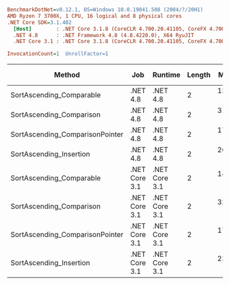 ``` ini

BenchmarkDotNet=v0.12.1, OS=Windows 10.0.19041.508 (2004/?/20H1)
AMD Ryzen 7 3700X, 1 CPU, 16 logical and 8 physical cores
.NET Core SDK=3.1.402
  [Host]        : .NET Core 3.1.8 (CoreCLR 4.700.20.41105, CoreFX 4.700.20.41903), X64 RyuJIT
  .NET 4.8      : .NET Framework 4.8 (4.8.4220.0), X64 RyuJIT
  .NET Core 3.1 : .NET Core 3.1.8 (CoreCLR 4.700.20.41105, CoreFX 4.700.20.41903), X64 RyuJIT

InvocationCount=1  UnrollFactor=1  

```
|                          Method |           Job |       Runtime | Length |     Mean |   Error |  StdDev |        Gen 0 | Gen 1 | Gen 2 |    Allocated |
|-------------------------------- |-------------- |-------------- |------- |---------:|--------:|--------:|-------------:|------:|------:|-------------:|
|        SortAscending_Comparable |      .NET 4.8 |      .NET 4.8 |      2 | 137.9 ms | 0.86 ms | 0.80 ms |            - |     - |     - |            - |
|        SortAscending_Comparison |      .NET 4.8 |      .NET 4.8 |      2 | 318.6 ms | 4.58 ms | 4.06 ms | 1224000.0000 |     - |     - | 1604732096 B |
| SortAscending_ComparisonPointer |      .NET 4.8 |      .NET 4.8 |      2 | 171.0 ms | 0.86 ms | 0.80 ms |            - |     - |     - |            - |
|         SortAscending_Insertion |      .NET 4.8 |      .NET 4.8 |      2 | 263.2 ms | 1.74 ms | 1.54 ms |            - |     - |     - |            - |
|        SortAscending_Comparable | .NET Core 3.1 | .NET Core 3.1 |      2 | 141.4 ms | 0.98 ms | 0.91 ms |            - |     - |     - |            - |
|        SortAscending_Comparison | .NET Core 3.1 | .NET Core 3.1 |      2 | 324.9 ms | 4.93 ms | 4.61 ms |  191000.0000 |     - |     - | 1600001320 B |
| SortAscending_ComparisonPointer | .NET Core 3.1 | .NET Core 3.1 |      2 | 174.1 ms | 1.24 ms | 1.10 ms |            - |     - |     - |            - |
|         SortAscending_Insertion | .NET Core 3.1 | .NET Core 3.1 |      2 | 235.6 ms | 0.87 ms | 0.81 ms |            - |     - |     - |       1336 B |
